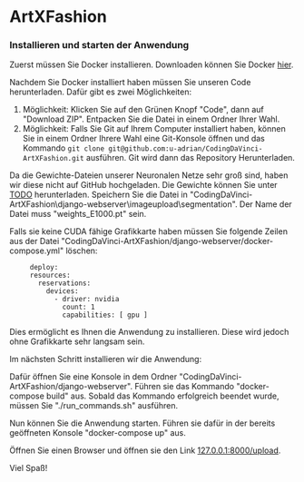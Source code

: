 # ArtXFashion


### Installieren und starten der Anwendung
Zuerst müssen Sie Docker installieren. Downloaden können Sie Docker [hier](https://docs.docker.com/get-docker/).

Nachdem Sie Docker installiert haben müssen Sie unseren Code herunterladen. Dafür gibt es zwei Möglichkeiten:
1. Möglichkeit: Klicken Sie auf den Grünen Knopf "Code", dann auf "Download ZIP". Entpacken Sie die Datei in einem Ordner Ihrer Wahl.
2. Möglichkeit: Falls Sie Git auf Ihrem Computer installiert haben, können Sie in einem Ordner Ihrere Wahl eine Git-Konsole öffnen und das Kommando
  ```git clone git@github.com:u-adrian/CodingDaVinci-ArtXFashion.git``` ausführen. Git wird dann das Repository Herunterladen.
  
 Da die Gewichte-Dateien unserer Neuronalen Netze sehr groß sind, haben wir diese nicht auf GitHub hochgeladen.
 Die Gewichte können Sie unter [TODO](TODO) herunterladen. Speichern Sie die Datei in "CodingDaVinci-ArtXFashion\django-webserver\imageupload\segmentation". Der Name
 der Datei muss "weights_E1000.pt" sein.
 
 
 Falls sie keine CUDA fähige Grafikkarte haben müssen Sie folgende Zeilen aus der Datei 
 "CodingDaVinci-ArtXFashion/django-webserver/docker-compose.yml" löschen:
 ```
      deploy:
      resources:
        reservations:
          devices:
            - driver: nvidia
              count: 1
              capabilities: [ gpu ]
 ```
 Dies ermöglicht es Ihnen die Anwendung zu installieren. Diese wird jedoch ohne Grafikkarte sehr langsam sein.
 
  
 Im nächsten Schritt installieren wir die Anwendung:
 
 Dafür öffnen Sie eine Konsole in dem Ordner "CodingDaVinci-ArtXFashion/django-webserver".
 Führen sie das Kommando "docker-compose build" aus.
 Sobald das Kommando erfolgreich beendet wurde, müssen Sie "./run_commands.sh" ausführen.
 
 Nun können Sie die Anwendung starten.
 Führen sie dafür in der bereits geöffneten Konsole "docker-compose up" aus.
 
 Öffnen Sie einen Browser und öffnen sie den Link [127.0.0.1:8000/upload](127.0.0.1:8000/upload).
 
 Viel Spaß!
